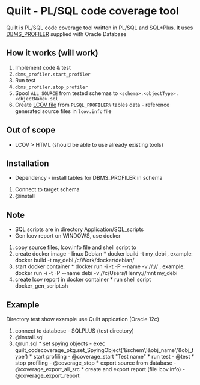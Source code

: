 # Quilt - PL/SQL code coverage tool

Quilt is PL/SQL code coverage tool written in PL/SQL and SQL*Plus.
It uses [DBMS_PROFILER](http://docs.oracle.com/database/121/ARPLS/d_profil.htm#ARPLS039) supplied with Oracle Database

## How it works (will work)

  1. Implement code & test
  2. `dbms_profiler.start_profiler`
  3. Run test
  4. `dbms_profiler.stop_profiler`
  5. Spool `ALL_SOURCE` from tested schemas to `<schema>.<objectType>.<objectName>.sql`
  6. Create [LCOV file](http://ltp.sourceforge.net/coverage/lcov/geninfo.1.php) from `PLSQL_PROFILER%` tables data - reference generated source files in `lcov.info` file
  
## Out of scope

  * LCOV > HTML (should be able to use already existing tools)

## Installation

  * Dependency - install tables for DBMS_PROFILER in schema

  1. Connect to target schema
  2. @install

## Note

  * SQL scripts are in directory Application/SQL_scripts
  * Gen lcov report on WINDOWS, use docker

  1. copy source files, lcov.info file and shell script to <host direcory>
  2. create docker image - linux Debian
    * docker build -t my_debi <path to Dockerfile>, example:  docker build -t my_debi /c/Work/docker/debian/
  3. start docker container
    * docker run -i -t -P --name <my name> -v //<host directory>://<container directory> <image name>, example: docker run -i -t -P --name debi -v //c/Users/Henry://mnt my_debi
  4. create lcov report in docker container
    * run shell script docker_gen_script.sh

## Example

  Directory test show example use Quilt appication (Oracle 12c)

  1. connect to databese - SQLPLUS (test directory)
  2. @install.sql
  3. @run.sql 
    * set spying objects - exec quilt_codecoverage_pkg.set_SpyingObject('&schem','&obj_name','&obj_type') 
    * start profiling - @coverage_start "Test name"
    * run test - @test
    * stop profiling - @coverage_stop
    * export source from database - @coverage_export_all_src
    * create and export report (file lcov.info) - @coverage_export_report